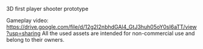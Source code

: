 3D first player shooter prototype

Gameplay video: https://drive.google.com/file/d/12g2I2nbhdGAl4_GtJ3huh05oY0sI6aTT/view?usp=sharing
All the used assets are intended for non-commercial use and belong to their owners.
